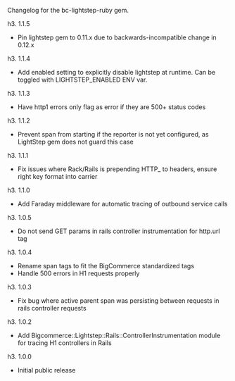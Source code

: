 Changelog for the bc-lightstep-ruby gem.

h3. 1.1.5

- Pin lightstep gem to 0.11.x due to backwards-incompatible change in 0.12.x
 
h3. 1.1.4

- Add enabled setting to explicitly disable lightstep at runtime. Can be toggled with LIGHTSTEP_ENABLED ENV var.

h3. 1.1.3

- Have http1 errors only flag as error if they are 500+ status codes

h3. 1.1.2

- Prevent span from starting if the reporter is not yet configured, as LightStep gem does not guard this case 

h3. 1.1.1

- Fix issues where Rack/Rails is prepending HTTP_ to headers, ensure right key format into carrier

h3. 1.1.0

- Add Faraday middleware for automatic tracing of outbound service calls
 
h3. 1.0.5

- Do not send GET params in rails controller instrumentation for http.url tag

h3. 1.0.4

- Rename span tags to fit the BigCommerce standardized tags
- Handle 500 errors in H1 requests properly

h3. 1.0.3

- Fix bug where active parent span was persisting between requests in rails controller requests
 
h3. 1.0.2

- Add Bigcommerce::Lightstep::Rails::ControllerInstrumentation module for tracing H1 controllers in Rails

h3. 1.0.0

- Initial public release
